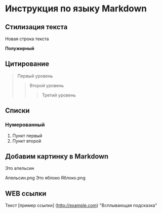 # Инструкция по языку Markdown
## Стилизация текста

Новая строка текста

**Полужирный**

## Цитирование
> Первый уровень
>> Второй уровень
>>> Третий уровень 

## Списки
### Нумерованный
1. Пункт первый
2. Пункт второй

## Добавим картинку в Markdown
Это апельсин

Апельсин.png
Это яблоко
Яблоко.png

## WEB ссылки
Текст [пример ссылки] (http://example.com) "Всплывающая подсказка"